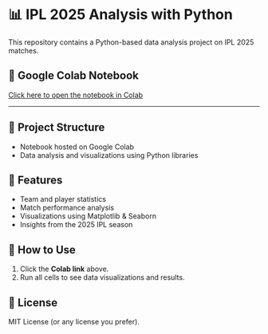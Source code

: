 # 📊 IPL 2025 Analysis with Python

This repository contains a Python-based data analysis project on IPL 2025 matches.

## 🔗 Google Colab Notebook

[Click here to open the notebook in Colab](https://colab.research.google.com/drive/16iyz8szezinsRYCSWCXQt3dX9qdqOC7-#scrollTo=ujMHLaiYmnC7)

---

## 📁 Project Structure

- Notebook hosted on Google Colab
- Data analysis and visualizations using Python libraries

## 📌 Features

- Team and player statistics
- Match performance analysis
- Visualizations using Matplotlib & Seaborn
- Insights from the 2025 IPL season

## 🚀 How to Use

1. Click the **Colab link** above.
2. Run all cells to see data visualizations and results.

## 📄 License

MIT License (or any license you prefer).

